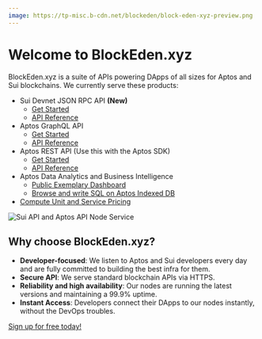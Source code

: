 ```yaml
---
image: https://tp-misc.b-cdn.net/blockeden/block-eden-xyz-preview.png
---
```

# Welcome to BlockEden.xyz

BlockEden.xyz is a suite of APIs powering DApps of all sizes for Aptos and Sui blockchains. We currently serve these products:

* Sui Devnet JSON RPC API **(New)**
  * [Get Started](/docs/sui/)
  * [API Reference](https://docs.sui.io/sui-jsonrpc)
* Aptos GraphQL API
  * [Get Started](/blog/2022/11/03/aptos-graphql-api-now-available-at-block-eden)
  * [API Reference](https://cloud.hasura.io/public/graphiql?endpoint=https%3A%2F%2Faptos-indexer-mainnet.blockeden.xyz%2FiyR6H4AGURgkrHwbvnaS%2Fv1%2Fgraphql)
* Aptos REST API (Use this with the Aptos SDK)
  * [Get Started](/docs/aptos/)
  * [API Reference](/aptos-api-reference/get-ledger-info)
* Aptos Data Analytics and Business Intelligence
  * [Public Exemplary Dashboard](https://blockeden.xyz/analytics/public/dashboard/8aebd278-8f33-43ea-95f3-8baf3ecab5cf)
  * [Browse and write SQL on Aptos Indexed DB](https://blockeden.xyz/analytics/browse/2/schema/public)
* [Compute Unit and Service Pricing](compute-unit.md)

![Sui API and Aptos API Node Service](https://tp-misc.b-cdn.net/blockeden/block-eden-xyz-preview.png "Sui API and Aptos API Node Service")

## Why choose BlockEden.xyz?

- **Developer-focused**: We listen to Aptos and Sui developers every day and are fully committed to building the best infra for them.
- **Secure API**: We serve standard blockchain APIs via HTTPS.
- **Reliability and high availability**: Our nodes are running the latest versions and maintaining a 99.9% uptime.
- **Instant Access**: Developers connect their DApps to our nodes instantly, without the DevOps troubles.

[Sign up for free today!](https://blockeden.xyz/dash/sign-up/)
